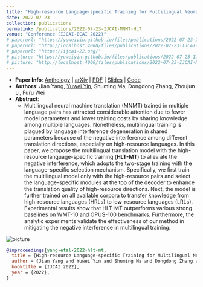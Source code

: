 ```yaml
---
title: "High-resource Language-specific Training for Multilingual Neural Machine Translation"
date: 2022-07-23
collection: publications
permalink: /publications/2022-07-23-IJCAI-MNMT-HLT
venue: "Conference (IJCAI-ECAI 2022)"
# paperurl: "https://yuweiyin.github.io/files/publications/2022-07-23-IJCAI-MNMT-HLT.pdf"
# paperurl: "http://localhost:4000/files/publications/2022-07-23-IJCAI-MNMT-HLT.pdf"
# paperurl: "https://ijcai-22.org/"
# picture: "https://yuweiyin.github.io/files/publications/2022-07-23-IJCAI-MNMT-HLT.png"
# picture: "http://localhost:4000/files/publications/2022-07-23-IJCAI-MNMT-HLT.png"
---
```


<script src="https://polyfill.io/v3/polyfill.min.js?features=es6"></script>
<script id="MathJax-script" async src="https://cdn.jsdelivr.net/npm/mathjax@3/es5/tex-mml-chtml.js"></script>
<script> 
MathJax = {
  tex: {
    inlineMath: [['$', '$']],
    processEscapes: true
  }
};
</script>

<!-- ## High-resource Language-specific Training for Multilingual Neural Machine Translation -->

- **Paper Info**: [Anthology](https://www.ijcai.org/past_proceedings) \| [arXiv](https://arxiv.org/abs/2207.04906) \| [PDF](https://yuweiyin.github.io/files/publications/2022-07-23-IJCAI-MNMT-HLT.pdf) \| <!-- [Spotlight Video]() \| [Full Video]() \| --> [Slides](https://yuweiyin.github.io/files/slides/IJCAI2022-Presentation-206-HLT-full.pdf) \| [Code](https://github.com/YuweiYin/HLT-MT)
- **Authors**: Jian Yang, <u>Yuwei Yin</u>, Shuming Ma, Dongdong Zhang, Zhoujun Li, Furu Wei
- **Abstract**:
  - Multilingual neural machine translation (MNMT) trained in multiple language pairs has attracted considerable attention due to fewer model parameters and lower training costs by sharing knowledge among multiple languages. Nonetheless, multilingual training is plagued by language interference degeneration in shared parameters because of the negative interference among different translation directions, especially on high-resource languages. In this paper, we propose the multilingual translation model with the high-resource language-specific training (<b>HLT-MT</b>) to alleviate the negative interference, which adopts the two-stage training with the language-specific selection mechanism. Specifically, we first train the multilingual model only with the high-resource pairs and select the language-specific modules at the top of the decoder to enhance the translation quality of high-resource directions. Next, the model is further trained on all available corpora to transfer knowledge from high-resource languages (HRLs) to low-resource languages (LRLs). Experimental results show that HLT-MT outperforms various strong baselines on WMT-10 and OPUS-100 benchmarks. Furthermore, the analytic experiments validate the effectiveness of our method in mitigating the negative interference in multilingual training.

![picture](https://yuweiyin.github.io/files/publications/2022-07-23-IJCAI-MNMT-HLT.png)

<!-- - **Citation**:
  -  -->

```bibtex
@inproceedings{yang-etal-2022-hlt-mt,
  title = {High-resource Language-specific Training for Multilingual Neural Machine Translation},
  author = {Jian Yang and Yuwei Yin and Shuming Ma and Dongdong Zhang and Zhoujun Li and Furu Wei}
  booktitle = {IJCAI 2022},
  year = {2022},
}
```
